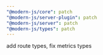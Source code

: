 ```yaml
---
"@modern-js/core": patch
"@modern-js/server-plugin": patch
"@modern-js/server": patch
"@modern-js/types": patch
---
```


add route types, fix metrics types
